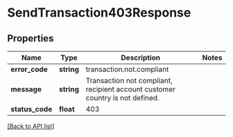 # SendTransaction403Response

## Properties

Name | Type | Description | Notes
------------ | ------------- | ------------- | -------------
**error_code** | **string** | transaction.not.compliant |
**message** | **string** | Transaction not compliant, recipient account customer country is not defined. |
**status_code** | **float** | 403 |

[[Back to API list]](../../README.md#api-endpoints)
